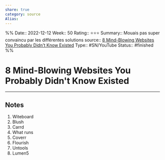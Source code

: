 ```yaml
---
share: true 
category: source
Alias:
---
```

%%
Date:: 2022-12-12
Week:: 50
Rating:: ⭐⭐⭐
Summary:: Mouais pas super convaincu par les différentes solutions
source:: [8 Mind-Blowing Websites You Probably Didn't Know Existed](https://www.youtube.com/watch?v=PiYS3PMXOjc&list=WL&index=2&t=5s)
Type:: #SN/YouTube 
Status:: #finished 
%%

# 8 Mind-Blowing Websites You Probably Didn't Know Existed


***

## Notes

1. Witeboard 
2. Blush 
3. Carrd
4. What runs
5. Coverr
6. Flourish
7. Untools
8. Lumen5
